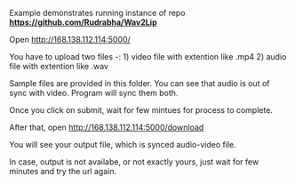 Example demonstrates running instance of repo **https://github.com/Rudrabha/Wav2Lip**

Open http://168.138.112.114:5000/

You have to upload two files -:
	1) video file with extention like .mp4
	2) audio file with extention like .wav

Sample files are provided in this folder. You can see that audio is out of sync with video. Program will sync them both.

Once you click on submit, wait for few mintues for process to complete.

After that, open http://168.138.112.114:5000/download

You will see your output file, which is synced audio-video file.

In case, output is not availabe, or not exactly yours, just wait for few minutes and try the url again.

